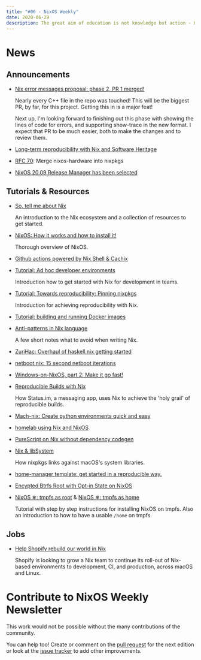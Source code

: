 ```yaml
---
title: "#06 - NixOS Weekly"
date: 2020-06-29
description: The great aim of education is not knowledge but action - Herbert Spencer
---
```


# News

## Announcements

- [Nix error messages proposal: phase 2, PR 1 merged!](https://opencollective.com/nix-errors-enhancement/updates/nix-error-enhancement-phase-2-pr-1-merged)

  Nearly every C++ file in the repo was touched! This will be the biggest PR, by far, for this
  project. Getting this in is a major feat!

  Next up, I'm looking forward to finishing out this phase with showing the lines of code for errors,
  and supporting show-trace in the new format. I expect that PR to be much easier, both to make the
  changes and to review them.

- [Long-term reproducibility with Nix and Software Heritage](https://www.tweag.io/blog/2020-06-18-software-heritage/)

- [RFC 70](https://github.com/NixOS/rfcs/pull/70): Merge nixos-hardware into nixpkgs

- [NixOS 20.09 Release Manager has been selected](https://discourse.nixos.org/t/nixos-20-09-release-manager/7800/6)

## Tutorials & Resources

- [So, tell me about Nix](https://ghedam.at/15490/so-tell-me-about-nix)

  An introduction to the Nix ecosystem and a collection of resources to get started.

- [NixOS: How it works and how to install it!](https://www.youtube.com/watch?v=oPymb2-IXbg)

  Thorough overview of NixOS.

- [Github actions powered by Nix Shell & Cachix](https://gvolpe.github.io/blog/github-actions-nix-cachix-dhall/)

- [Tutorial: Ad hoc developer environments](https://nix.dev/tutorials/ad-hoc-developer-environments.html)

  Introduction how to get started with Nix for development in teams.

- [Tutorial: Towards reproducibility: Pinning nixpkgs](https://nix.dev/tutorials/towards-reproducibility-pinning-nixpkgs.html)

  Introduction for achieving reproducibility with Nix.

- [Tutorial: building and running Docker images](https://nix.dev/tutorials/building-and-running-docker-images.html)

- [Anti-patterns in Nix language](https://nix.dev/anti-patterns/language.html)

  A few short notes what to avoid when writing Nix.

- [ZuriHac: Overhaul of haskell.nix getting started](https://input-output-hk.github.io/haskell.nix/tutorials/getting-started/)

- [netboot.nix: 15 second netboot iterations](https://github.com/grahamc/netboot.nix/)

- [Windows-on-NixOS, part 2: Make it go fast!](https://nixos.mayflower.consulting/blog/2020/06/17/windows-vm-performance/)

- [Reproducible Builds with Nix](https://our.status.im/reproducable-builds-with-nix/)

  How Status.im, a messaging app, uses Nix to achieve the 'holy grail' of reproducible builds.

- [Mach-nix: Create python environments quick and easy](https://github.com/DavHau/mach-nix)

- [homelab using Nix and NixOS](https://thewagner.net/blog/2020/05/31/homelab/)

- [PureScript on Nix without dependency codegen](https://qiita.com/kimagure/items/9e75483c1263d85169e5)

- [Nix & libSystem](https://daiderd.com/2020/06/25/nix-and-libsystem.html)

  How nixpkgs links against macOS's system libraries.

- [home-manager template: get started in a reproducible way.](https://github.com/ryantm/home-manager-template)

- [Encypted Btrfs Root with Opt-in State on NixOS](https://mt-caret.github.io/blog/posts/2020-06-29-optin-state.html)

- [NixOS ❄: tmpfs as root](https://elis.nu/blog/2020/05/nixos-tmpfs-as-root/) & [NixOS ❄: tmpfs as home](https://elis.nu/blog/2020/06/nixos-tmpfs-as-home/)

  Tutorial with step by step instructions for installing NixOS on tmpfs. Also an introduction to how
  to have a usable `/home` on tmpfs.

## Jobs

- [Help Shopify rebuild our world in Nix](https://discourse.nixos.org/t/remote-help-shopify-rebuild-our-world-in-nix/7571)

  Shopify is looking to grow a Nix team to continue its roll-out of Nix-based environments to
  development, CI, and production, across macOS and Linux.

# Contribute to NixOS Weekly Newsletter

This work would not be possible without the many contributions of the community.

You can help too! Create or comment on the [pull request](https://github.com/NixOS/nixos-weekly/pulls)
for the next edition or look at the
[issue tracker](https://github.com/NixOS/nixos-weekly/issues) to add other improvements.
